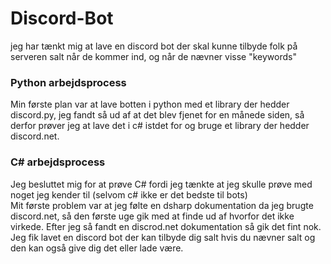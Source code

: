 # Discord-Bot
jeg har tænkt mig at lave en discord bot der skal kunne tilbyde folk på serveren salt når de kommer ind, og når de nævner visse "keywords"<br/>
<h3>Python arbejdsprocess</h3>
  
Min første plan var at lave botten i python med et library der hedder discord.py, jeg fandt så ud af at det blev fjenet for en månede siden, så derfor prøver jeg at lave det i c# istdet for og bruge et library der hedder discord.net.<br>

<h3>C# arbejdsprocess</h3>
Jeg besluttet mig for at prøve C# fordi jeg tænkte at jeg skulle prøve med noget jeg kender til (selvom c# ikke er det bedste til bots)<br>
Mit første problem var at jeg følte en dsharp dokumentation da jeg brugte discord.net, så den første uge gik med at finde ud af hvorfor det ikke virkede. Efter jeg så fandt en discrod.net dokumentation så gik det fint nok. Jeg fik lavet en discord bot der kan tilbyde dig salt hvis du nævner salt og den kan også give dig det eller lade være.
